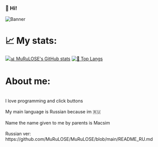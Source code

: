 ### 👋 Hi!
<img src="https://x0.at/6FqU.png" alt="Banner">
<h1>📈 My stats:</h1>

[![📊 MuRuLOSE's GitHub stats](https://github-readme-stats.vercel.app/api?username=MuRuLOSE&show_icons=true&theme=radical)](https://github.com/anuraghazra/github-readme-stats) 
[![👅 Top Langs](https://github-readme-stats.vercel.app/api/top-langs/?username=MuRuLOSE&theme=highcontrast)](https://github.com/anuraghazra/github-readme-stats)

<h1>About me:</h1>
<br>I love programming and click buttons<br>
<br>My main language is Russian because im  🇷🇺<br>
<br>Name the name given to me by parents is Macsim<br>
<br>Russian ver: https://github.com/MuRuLOSE/MuRuLOSE/blob/main/README_RU.md<br>
